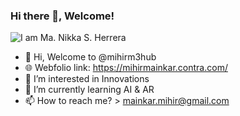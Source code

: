 ### Hi there 👋, Welcome!

![I am Ma. Nikka S. Herrera ](https://cdn.glitch.global/8b469051-df79-49d9-92b9-310a86a7c09f/Graphic_Designer_LinkedIn-transformed.png)

- 👋 Hi, Welcome to @mihirm3hub
- 🌐 Webfolio link: https://mihirmainkar.contra.com/
- 👀 I’m interested in Innovations
- 🌱 I’m currently learning AI & AR
- 📫 How to reach me? > mainkar.mihir@gmail.com

<!---
mihirm3hub/mihirm3hub is a ✨ special ✨ repository because its `README.md` (this file) appears on your GitHub profile.
You can click the Preview link to take a look at your changes.
--->
